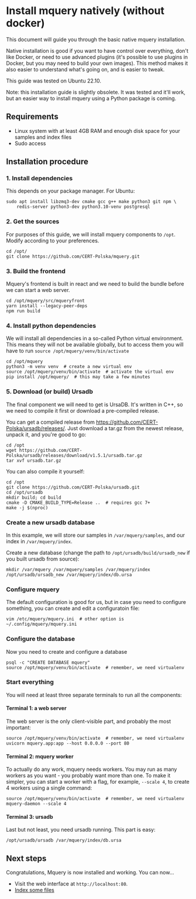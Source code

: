# Install mquery natively (without docker)

This document will guide you through the basic native mquery installation.

Native installation is good if you want to have control over everything,
don't like Docker, or need to use advanced plugins (it's possible to use
plugins in Docker, but you may need to build your own images). This method
makes it also easier to understand what's going on, and is easier to tweak.

This guide was tested on Ubuntu 22.10.

Note: this installation guide is slightly obsolete. It was tested and it'll
work, but an easier way to install mquery using a Python package is coming.

## Requirements

* Linux system with at least 4GB RAM and enough disk space for your samples
and index files
* Sudo access

## Installation procedure

### 1. Install dependencies

This depends on your package manager. For Ubuntu:

```shell
sudo apt install libzmq3-dev cmake gcc g++ make python3 git npm \
    redis-server python3-dev python3.10-venv postgresql
```

### 2. Get the sources

For purposes of this guide, we will install mquery components to `/opt`. Modify
according to your preferences.

```shell
cd /opt/
git clone https://github.com/CERT-Polska/mquery.git
```

### 3. Build the frontend 

Mquery's frontend is built in react and we need to build the bundle before
we can start a web server.

```shell
cd /opt/mquery/src/mqueryfront
yarn install --legacy-peer-deps
npm run build
```

### 4. Install python dependencies

We will install all dependencies in a so-called Python virtual environment.
This means they will not be available globally, but to access them you will
have to run `source /opt/mquery/venv/bin/activate`

```shell
cd /opt/mquery
python3 -m venv venv  # create a new virtual env
source /opt/mquery/venv/bin/activate  # activate the virtual env
pip install /opt/mquery/  # this may take a few minutes
```

### 5. Download (or build) Ursadb

The final component we will need to get is UrsaDB. It's written in C++, so we need
to compile it first or download a pre-compiled release.

You can get a compiled release from https://github.com/CERT-Polska/ursadb/releases/.
Just download a tar.gz from the newest release, unpack it, and you're good
to go:

```shell
cd /opt
wget https://github.com/CERT-Polska/ursadb/releases/download/v1.5.1/ursadb.tar.gz
tar xvf ursadb.tar.gz
```

You can also compile it yourself:

```shell
cd /opt
git clone https://github.com/CERT-Polska/ursadb.git
cd /opt/ursadb
mkdir build; cd build
cmake -D CMAKE_BUILD_TYPE=Release ..  # requires gcc 7+
make -j $(nproc)
```

### Create a new ursadb database

In this example, we will store our samples in `/var/mquery/samples`,
and our index in `/var/mquery/index`.

Create a new database (change the path to `/opt/ursadb/build/ursadb_new` if
you built ursadb from source):

```shell
mkdir /var/mquery /var/mquery/samples /var/mquery/index
/opt/ursadb/ursadb_new /var/mquery/index/db.ursa
```

### Configure mquery

The default configuration is good for us, but in case you need to configure
something, you can create and edit a configuratoin file:

```shell
vim /etc/mquery/mquery.ini  # other option is ~/.config/mquery/mquery.ini
```

### Configure the database

Now you need to create and configure a database

```shell
psql -c "CREATE DATABASE mquery"
source /opt/mquery/venv/bin/activate  # remember, we need virtualenv
```

### Start everything

You will need at least three separate terminals to run all the components:

#### Terminal 1: a web server

The web server is the only client-visible part, and probably the most important:

```shell
source /opt/mquery/venv/bin/activate  # remember, we need virtualenv
uvicorn mquery.app:app --host 0.0.0.0 --port 80
```

#### Terminal 2: mquery worker

To actually do any work, mquery needs workers. You may run as many workers as
you want - you probably want more than one. To make it simpler, you can start
a worker with a flag, for example, `--scale 4`, to create 4 workers using a
single command:

```shell
source /opt/mquery/venv/bin/activate  # remember, we need virtualenv
mquery-daemon --scale 4
```

#### Terminal 3: ursadb

Last but not least, you need ursadb running. This part is easy:

```shell
/opt/ursadb/ursadb /var/mquery/index/db.ursa
```

## Next steps

Congratulations, Mquery is now installed and working. You can now...

* Visit the web interface at `http://localhost:80`.
* [Index some files](../indexing.md)
